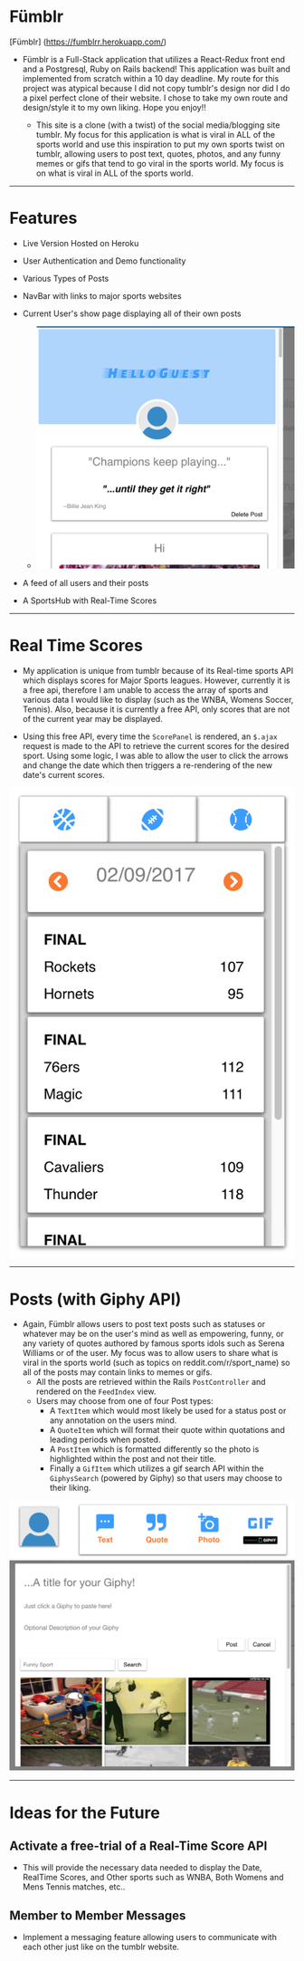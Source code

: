 # Fümblr

[Fümblr] (https://fumblrr.herokuapp.com/)

* Fümblr is a Full-Stack application that utilizes a React-Redux front end and a Postgresql, Ruby on Rails backend! This application was built and implemented from scratch within a 10 day deadline. My route for this project was atypical because I did not copy tumblr's design nor did I do a pixel perfect clone of their website. I chose to take my own route and design/style it to my own liking. Hope you enjoy!!

  * This site is a clone (with a twist) of the social media/blogging site tumblr. My focus for this application is what is viral in ALL of the sports world and use this inspiration to put my own sports twist on tumblr, allowing users to post text, quotes, photos, and any funny memes or gifs that tend to go viral in the sports world. My focus is on what is viral in ALL of the sports world.

***

# Features

* Live Version Hosted on Heroku
* User Authentication and Demo functionality
* Various Types of Posts
* NavBar with links to major sports websites
* Current User's show page displaying all of their own posts

  * ![Alt text](app/photos/UserPage.png)

* A feed of all users and their posts
* A SportsHub with Real-Time Scores

***

# Real Time Scores

* My application is unique from tumblr because of its Real-time sports API which displays scores for Major Sports leagues. However, currently it is a free api, therefore I am unable to access the array of sports and various data I would like to display (such as the WNBA, Womens Soccer, Tennis). Also, because it is currently a free API, only scores that are not of the current year may be displayed.

* Using this free API, every time the `ScorePanel` is rendered, an `$.ajax` request is made to the API to retrieve the current scores for the desired sport. Using some logic, I was able to allow the user to click the arrows and change the date which then triggers a re-rendering of the new date's current scores.

![Alt text](app/photos/SportHub.png)

***

# Posts (with Giphy API)

* Again, Fümblr allows users to post text posts such as statuses or whatever may be on the user's mind as well as empowering, funny, or any variety of quotes authored by famous sports idols such as Serena Williams or of the user. My focus was to allow users to share what is viral in the sports world (such as topics on reddit.com/r/sport_name) so all of the posts may contain links to memes or gifs.
  * All the posts are retrieved within the Rails `PostController` and rendered on the `FeedIndex` view.
  * Users may choose from one of four Post types:
    * A `TextItem` which would most likely be used for a status post or any annotation on the users mind.
    * A `QuoteItem` which will format their quote within quotations and leading periods when posted.
    * A `PostItem` which is formatted differently so the photo is highlighted within the post and not their title.
    * Finally a `GifItem` which utilizes a gif search API within the `GiphysSearch` (powered by Giphy) so that users may choose to their liking.

![Alt text](app/photos/Post.png)
![Alt text](app/photos/Giphy.png)

***

# Ideas for the Future

## Activate a free-trial of a Real-Time Score API

  * This will provide the necessary data needed to display the Date, RealTime Scores, and Other sports such as WNBA, Both Womens and Mens Tennis matches, etc..

## Member to Member Messages

  * Implement a messaging feature allowing users to communicate with each other just like on the tumblr website.

